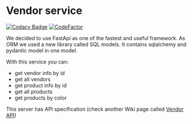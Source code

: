 # Vendor service

[![Codacy Badge](https://app.codacy.com/project/badge/Grade/458b1c5dc55641babf4210571595367c)](https://www.codacy.com/gh/TNLinc/Vendor/dashboard?utm_source=github.com&utm_medium=referral&utm_content=TNLinc/Vendor&utm_campaign=Badge_Grade)
[![CodeFactor](https://www.codefactor.io/repository/github/tnlinc/vendor/badge)](https://www.codefactor.io/repository/github/tnlinc/vendor)

We decided to use FastApi as one of the fastest and useful framework. As ORM we
used a new library called SQL models. It contains sqlalchemy and pydantic model
in one model.

With this service you can:

- get vendor info by id
- get all vendors
- get product info by id
- get all products
- get products by color

This server has API specification (check another Wiki page
called [Vendor API](https://github.com/KochankovID/TonalCreamAssistant/wiki/Vendor-API))
